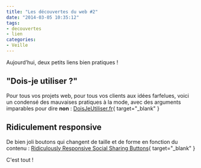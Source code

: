 ```yaml
---
title: "Les découvertes du web #2"
date: "2014-03-05 10:35:12"
tags:
- decouvertes
- lien
categories:
- Veille
---
```


Aujourd’hui, deux petits liens bien pratiques !

## "Dois-je utiliser ?"

Pour tous vos projets web, pour tous vos clients aux idées farfelues, voici un condensé des mauvaises pratiques à la mode, avec des arguments imparables pour dire **non** : [DoisJeUtiliser.fr](http://www.doisjeutiliser.fr/){ target="_blank" }

## Ridiculement responsive

De bien joli boutons qui changent de taille et de forme en fonction du contenu : [Ridiculously Responsive Social Sharing Buttons](http://kurtnoble.com/labs/rrssb/ "Kurt Noble"){ target="_blank" }

C'est tout !
